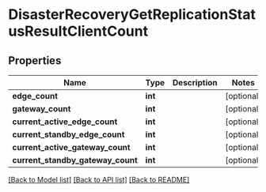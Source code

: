 # DisasterRecoveryGetReplicationStatusResultClientCount

## Properties
Name | Type | Description | Notes
------------ | ------------- | ------------- | -------------
**edge_count** | **int** |  | [optional] 
**gateway_count** | **int** |  | [optional] 
**current_active_edge_count** | **int** |  | [optional] 
**current_standby_edge_count** | **int** |  | [optional] 
**current_active_gateway_count** | **int** |  | [optional] 
**current_standby_gateway_count** | **int** |  | [optional] 

[[Back to Model list]](../README.md#documentation-for-models) [[Back to API list]](../README.md#documentation-for-api-endpoints) [[Back to README]](../README.md)


